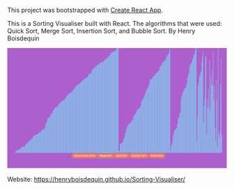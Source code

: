 This project was bootstrapped with [Create React App](https://github.com/facebook/create-react-app).

This is a Sorting Visualiser built with React. The algorithms that were used: Quick Sort, Merge Sort, Insertion Sort, and Bubble Sort. By Henry Boisdequin

<a href="https://henryboisdequin.github.io/Sorting-Visualiser/">
<img src="visual.png"></img>
</a>

Website:
https://henryboisdequin.github.io/Sorting-Visualiser/
